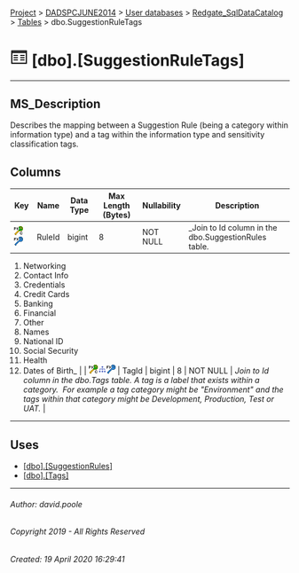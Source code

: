 #### 

[Project](../../../../index.md) > [DADSPCJUNE2014](../../../index.md) > [User databases](../../index.md) > [Redgate_SqlDataCatalog](../index.md) > [Tables](Tables.md) > dbo.SuggestionRuleTags

# ![Tables](../../../../Images/Table32.png) [dbo].[SuggestionRuleTags]

---

## <a name="#description"></a>MS_Description

Describes the mapping between a Suggestion Rule (being a category within information type) and a tag within the information type and sensitivity classification tags.

## <a name="#columns"></a>Columns

| Key | Name | Data Type | Max Length (Bytes) | Nullability | Description |
|---|---|---|---|---|---|
| [![Cluster Primary Key PK_SuggestionRuleTags: RuleId\TagId](../../../../Images/pkcluster.png)](#indexes)[![Foreign Keys FK_SuggestionRuleTags_SuggestionRules_RuleId: [dbo].[SuggestionRules].RuleId](../../../../Images/fk.png)](#foreignkeys) | RuleId | bigint | 8 | NOT NULL | _Join to Id column in the dbo.SuggestionRules table.
1. Networking
2. Contact Info
3. Credentials
4. Credit Cards
5. Banking
6. Financial
7. Other
8. Names
9. National ID
10. Social Security
11. Health
12. Dates of Birth_ |
| [![Cluster Primary Key PK_SuggestionRuleTags: RuleId\TagId](../../../../Images/pkcluster.png)](#indexes)[![Indexes IX_SuggestionRuleTags_TagId](../../../../Images/Index.png)](#indexes)[![Foreign Keys FK_SuggestionRuleTags_Tags_TagId: [dbo].[Tags].TagId](../../../../Images/fk.png)](#foreignkeys) | TagId | bigint | 8 | NOT NULL | _Join to Id column in the dbo.Tags table. A tag is a label that exists within a category.  For example a tag category might be "Environment" and the tags within that category might be Development, Production, Test or UAT._ |


---

## <a name="#uses"></a>Uses

* [[dbo].[SuggestionRules]](SuggestionRules.md)
* [[dbo].[Tags]](Tags.md)


---

###### Author:  david.poole

###### Copyright 2019 - All Rights Reserved

###### Created: 19 April 2020 16:29:41

